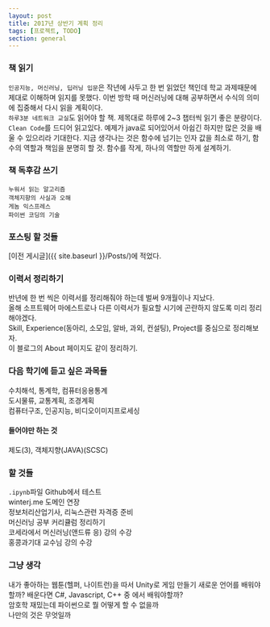 ```yaml
---
layout: post
title: 2017년 상반기 계획 정리
tags: [프로젝트, TODO]
section: general
---
```


### 책 읽기
`인공지능, 머신러닝, 딥러닝 입문`은 작년에 사두고 한 번 읽었던 책인데 학교 과제때문에 제대로 이해하며 읽지를 못했다. 이번 방학 때 머신러닝에 대해 공부하면서 수식의 의미에 집중해서 다시 읽을 계획이다.  
`하루3분 네트워크 교실`도 읽어야 할 책. 제목대로 하루에 2~3 챕터씩 읽기 좋은 분량이다.
`Clean Code`를 드디어 읽고있다. 예제가 java로 되어있어서 아쉽긴 하지만 많은 것을 배울 수 있으리라 기대한다. 지금 생각나는 것은 함수에 넘기는 인자 값을 최소로 하기, 함수의 역할과 책임을 분명히 할 것. 함수를 작게, 하나의 역할만 하게 설계하기.

### 책 독후감 쓰기
`누워서 읽는 알고리즘`  
`객체지향의 사실과 오해`  
`게놈 익스프레스`  
`파이썬 코딩의 기술`

### 포스팅 할 것들
[이전 게시글]({{ site.baseurl }}/Posts/)에 적었다.

### 이력서 정리하기
반년에 한 번 씩은 이력서를 정리해줘야 하는데 벌써 9개월이나 지났다.  
올해 소프트웨어 마에스트로나 다른 이력서가 필요할 시기에 곤란하지 않도록 미리 정리해야겠다.  
Skill, Experience(동아리, 소모임, 알바, 과외, 컨설팅), Project를 중심으로 정리해보자.  
이 블로그의 About 페이지도 같이 정리하기.

### 다음 학기에 듣고 싶은 과목들
수치해석, 통계학, 컴퓨터응용통계  
도시물류, 교통계획, 조경계획  
컴퓨터구조, 인공지능, 비디오이미지프로세싱

#### 들어야만 하는 것
제도(3), 객체지향(JAVA)(SCSC)

### 할 것들
`.ipynb`파일 Github에서 테스트  
winterj.me 도메인 연장  
정보처리산업기사, 리눅스관련 자격증 준비  
머신러닝 공부 커리큘럼 정리하기  
코세라에서 머신러닝(앤드류 응) 강의 수강   
홍콩과기대 교수님 강의 수강

### 그냥 생각
내가 좋아하는 웹툰(헬퍼, 나이트런)을 따서 Unity로 게임 만들기
새로운 언어를 배워야할까? 배운다면 C#, Javascript, C++ 중 에서 배워야할까?  
암호학 재밌는데 파이썬으로 뭘 어떻게 할 수 없을까  
나만의 것은 무엇일까
